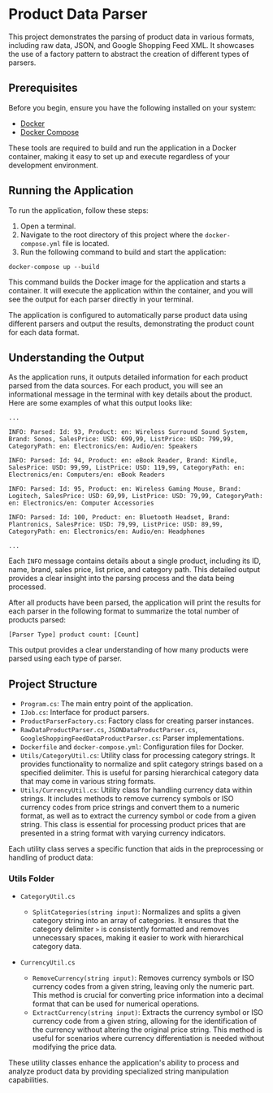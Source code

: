 # Product Data Parser

This project demonstrates the parsing of product data in various formats, including raw data, JSON, and Google Shopping Feed XML. It showcases the use of a factory pattern to abstract the creation of different types of parsers.

## Prerequisites

Before you begin, ensure you have the following installed on your system:
- [Docker](https://www.docker.com/get-started)
- [Docker Compose](https://docs.docker.com/compose/install/)

These tools are required to build and run the application in a Docker container, making it easy to set up and execute regardless of your development environment.

## Running the Application

To run the application, follow these steps:

1. Open a terminal.
2. Navigate to the root directory of this project where the `docker-compose.yml` file is located.
3. Run the following command to build and start the application:

`docker-compose up --build`

This command builds the Docker image for the application and starts a container. It will execute the application within the container, and you will see the output for each parser directly in your terminal.

The application is configured to automatically parse product data using different parsers and output the results, demonstrating the product count for each data format.

## Understanding the Output

As the application runs, it outputs detailed information for each product parsed from the data sources. For each product, you will see an informational message in the terminal with key details about the product. Here are some examples of what this output looks like:

```
...

INFO: Parsed: Id: 93, Product: en: Wireless Surround Sound System, Brand: Sonos, SalesPrice: USD: 699,99, ListPrice: USD: 799,99, CategoryPath: en: Electronics/en: Audio/en: Speakers

INFO: Parsed: Id: 94, Product: en: eBook Reader, Brand: Kindle, SalesPrice: USD: 99,99, ListPrice: USD: 119,99, CategoryPath: en: Electronics/en: Computers/en: eBook Readers

INFO: Parsed: Id: 95, Product: en: Wireless Gaming Mouse, Brand: Logitech, SalesPrice: USD: 69,99, ListPrice: USD: 79,99, CategoryPath: en: Electronics/en: Computer Accessories

INFO: Parsed: Id: 100, Product: en: Bluetooth Headset, Brand: Plantronics, SalesPrice: USD: 79,99, ListPrice: USD: 89,99, CategoryPath: en: Electronics/en: Audio/en: Headphones

...
```

Each `INFO` message contains details about a single product, including its ID, name, brand, sales price, list price, and category path. This detailed output provides a clear insight into the parsing process and the data being processed.

After all products have been parsed, the application will print the results for each parser in the following format to summarize the total number of products parsed:

`[Parser Type] product count: [Count]`

This output provides a clear understanding of how many products were parsed using each type of parser.

## Project Structure

- `Program.cs`: The main entry point of the application.
- `IJob.cs`: Interface for product parsers.
- `ProductParserFactory.cs`: Factory class for creating parser instances.
- `RawDataProductParser.cs`, `JSONDataProductParser.cs`, `GoogleShoppingFeedDataProductParser.cs`: Parser implementations.
- `Dockerfile` and `docker-compose.yml`: Configuration files for Docker.
- `Utils/CategoryUtil.cs`: Utility class for processing category strings. It provides functionality to normalize and split category strings based on a specified delimiter. This is useful for parsing hierarchical category data that may come in various string formats.
- `Utils/CurrencyUtil.cs`: Utility class for handling currency data within strings. It includes methods to remove currency symbols or ISO currency codes from price strings and convert them to a numeric format, as well as to extract the currency symbol or code from a given string. This class is essential for processing product prices that are presented in a string format with varying currency indicators.

Each utility class serves a specific function that aids in the preprocessing or handling of product data:

### Utils Folder

- `CategoryUtil.cs`
  - `SplitCategories(string input)`: Normalizes and splits a given category string into an array of categories. It ensures that the category delimiter `>` is consistently formatted and removes unnecessary spaces, making it easier to work with hierarchical category data.

- `CurrencyUtil.cs`
  - `RemoveCurrency(string input)`: Removes currency symbols or ISO currency codes from a given string, leaving only the numeric part. This method is crucial for converting price information into a decimal format that can be used for numerical operations.
  - `ExtractCurrency(string input)`: Extracts the currency symbol or ISO currency code from a given string, allowing for the identification of the currency without altering the original price string. This method is useful for scenarios where currency differentiation is needed without modifying the price data.

These utility classes enhance the application's ability to process and analyze product data by providing specialized string manipulation capabilities.
